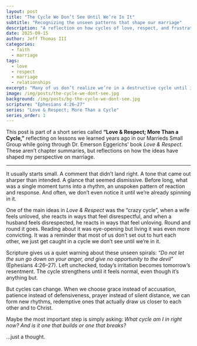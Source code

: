 ```yaml
---
layout: post
title: "The Cycle We Don’t See Until We’re In It"
subtitle: "Recognizing the unseen patterns that shape our marriage"
description: "A reflection on how cycles of love, respect, and frustration form in marriage, and how to break free from the ones that tear down."
date: 2025-09-15
author: Jeff Thomas III
categories:
  - faith
  - marriage
tags:
  - love
  - respect
  - marriage
  - relationships
excerpt: "Many of us don’t realize we’re in a destructive cycle until it’s already spinning. The good news is, cycles can change."
image: /img/posts/the-cycle-we-dont-see.jpg
background: /img/posts/bg-the-cycle-we-dont-see.jpg
scripture: "Ephesians 4:26–27"
series: "Love & Respect; More Than a Cycle"
series_order: 1
---
```


This post is part of a short series called **“Love & Respect; More Than a Cycle,”** reflecting on lessons we learned years ago in our Marrieds Small Group while going through Dr. Emerson Eggerichs’ book *Love & Respect.* These aren’t chapter summaries, but reflections on how the ideas have shaped my perspective on marriage.  

---

It usually starts small. A comment that didn’t land right. A tone that came out sharper than intended. A glance that seemed dismissive. Before long, what was a single moment turns into a rhythm, an unspoken pattern of reaction and response. And often, we don’t even notice it until we’re already spinning in it.  

One of the main ideas in *Love & Respect* was the “crazy cycle”, when a wife feels unloved, she reacts in ways that feel disrespectful, and when a husband feels disrespected, he reacts in ways that feel unloving. Round and round it goes. Reading about it was eye-opening but living it was even more convicting. It was a reminder that most of us don’t set out to hurt each other, we just get caught in a cycle we don’t see until we’re in it.  

Scripture gives us a quiet warning about these unseen spirals: *“Do not let the sun go down on your anger, and give no opportunity to the devil”* (Ephesians 4:26–27). Left unchecked, today’s irritation becomes tomorrow’s resentment. The cycle strengthens until it feels normal, even though it’s anything but.  

But cycles can change. When we choose grace instead of accusation, patience instead of defensiveness, prayer instead of silent distance, we can form new rhythms, redemptive ones that actually draw us closer to each other and to Christ.  

Maybe the most important step is simply asking: *What cycle am I in right now? And is it one that builds or one that breaks?*  

…just a thought.  

<!--stackedit_data:
eyJoaXN0b3J5IjpbLTE5OTcwNjM4MjhdfQ==
-->